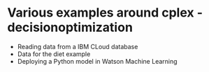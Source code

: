 # Various examples around cplex - decisionoptimization

- Reading data from a IBM CLoud database
- Data for the diet example
- Deploying a Python model in Watson Machine Learning

